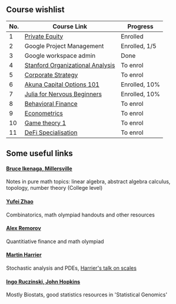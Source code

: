 ## Course wishlist

| No. | Course Link | Progress |
|----|-----------| -----------|
| 1 | [Private Equity](https://www.coursera.org/learn/private-equity) | Enrolled |
| 2 | Google Project Management | Enrolled, 1/5 |
| 3 | Google workspace admin | Done |
| 4 | [Stanford Organizational Analysis](https://www.coursera.org/learn/organizational-analysis) | To enrol |
| 5 | [Corporate Strategy](https://www.coursera.org/learn/corporatestrategy) | To enrol |
| 6 | [Akuna Capital Options 101](https://akunacapital.teachable.com/courses/enrolled) | Enrolled, 10% |
| 7 | [Julia for Nervous Beginners](https://juliaacademy.com/courses/enrolled/1363996) | Enrolled, 10% |
| 8 | [Behavioral Finance](https://www.coursera.org/learn/duke-behavioral-finance) | To enrol |
| 9 | [Econometrics](https://www.coursera.org/learn/erasmus-econometrics) | To enrol |
| 10 | [Game theory 1](https://www.coursera.org/learn/game-theory-1) | To enrol |
| 11 | [DeFi Specialisation](https://www.coursera.org/specializations/decentralized-finance-duke) | To enrol |


## Some useful links
#### [Bruce Ikenaga, Millersville](https://sites.millersville.edu/bikenaga/math-resources.html)
Notes in pure math topics: linear algebra, abstract algebra calculus, topology, number theory (College level)

#### [Yufei Zhao](https://yufeizhao.com/)
Combinatorics, math olympiad handouts and other resources 

#### [Alex Remorov](https://alexanderrem.weebly.com/)
Quantitiative finance and math olympiad 

#### [Martin Harrier](https://www.hairer.org/)
Stochastic analysis and PDEs, [Harrier's talk on scales](https://youtu.be/TOY52LF_ZTA)

#### [Ingo Ruczinski, John Hopkins](https://www.biostat.jhsph.edu/~iruczins/teaching/)
Mostly Biostats, good statistics resources in 'Statistical Genomics'


